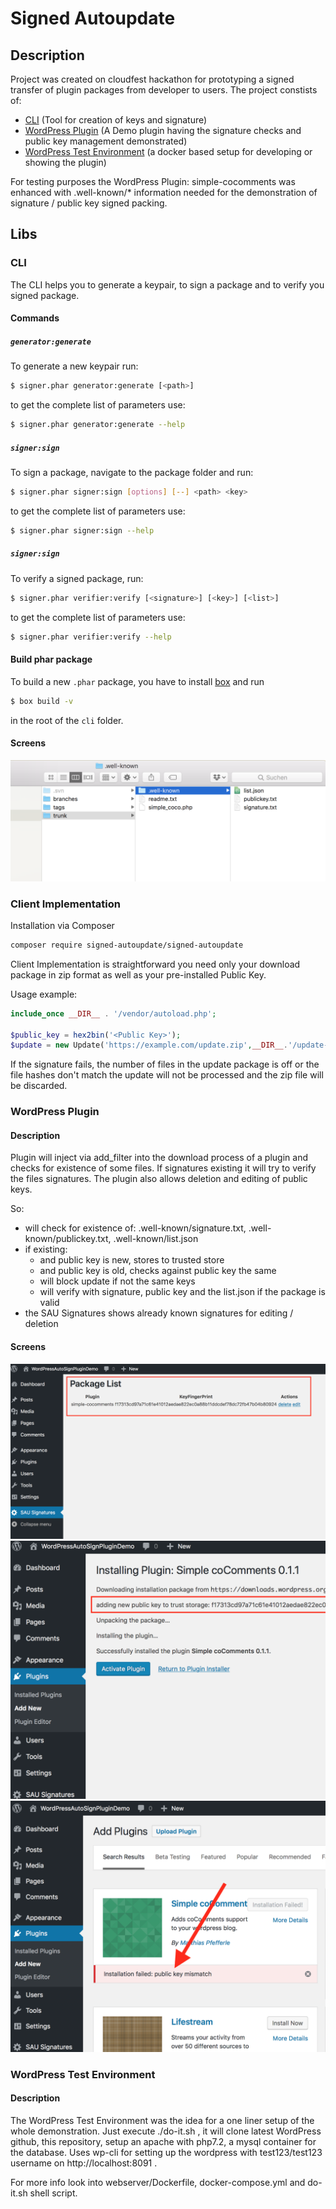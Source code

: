 # Signed Autoupdate

## Description

Project was created on cloudfest hackathon for prototyping a signed transfer of plugin packages from developer to users. The project constists of:

- [CLI](#cli) (Tool for creation of keys and signature)
- [WordPress Plugin](#wordpress-plugin) (A Demo plugin having the signature checks and public key management demonstrated)
- [WordPress Test Environment](#wordpress-test-environment) (a docker based setup for developing or showing the plugin)

For testing purposes the WordPress Plugin: simple-cocomments was enhanced with .well-known/* information needed for the demonstration of signature / public key signed packing.

## Libs

### CLI

The CLI helps you to generate a keypair, to sign a package and to verify you signed package.

#### Commands

##### `generator:generate`

To generate a new keypair run:

```bash
$ signer.phar generator:generate [<path>]
```

to get the complete list of parameters use:

```bash
$ signer.phar generator:generate --help
```

##### `signer:sign`

To sign a package, navigate to the package folder and run:

```bash
$ signer.phar signer:sign [options] [--] <path> <key>
```

to get the complete list of parameters use:

```bash
$ signer.phar signer:sign --help
```

##### `signer:sign`

To verify a signed package, run:

```bash
$ signer.phar verifier:verify [<signature>] [<key>] [<list>]
```

to get the complete list of parameters use:

```bash
$ signer.phar verifier:verify --help
```

#### Build phar package

To build a new `.phar` package, you have to install [box](https://github.com/box-project/box2#as-a-global-composer-install) and run

```bash
$ box build -v
```

in the root of the `cli` folder.

#### Screens

![Package List View](doc/well-known.png)

### Client Implementation

Installation via Composer
```bash
composer require signed-autoupdate/signed-autoupdate
```

Client Implementation is straightforward you need only your download package in zip format as well as your pre-installed Public Key.

Usage example:
```php
include_once __DIR__ . '/vendor/autoload.php';

$public_key = hex2bin('<Public Key>');
$update = new Update('https://example.com/update.zip',__DIR__.'/update-deploy',$public_key);
```
If the signature fails, the number of files in the update package is off or the file hashes don't match the update will not be processed and the zip file will be discarded.

### WordPress Plugin

#### Description

Plugin will inject via add_filter into the download process of a plugin and checks for existence of some files. If
signatures existing it will try to verify the files signatures. The plugin also allows deletion and editing of public
keys.

So:

- will check for existence of: .well-known/signature.txt, .well-known/publickey.txt, .well-known/list.json
- if existing:
  - and public key is new, stores to trusted store
  - and public key is old, checks against public key the same
  - will block update if not the same keys
  - will verify with signature, public key and the list.json if the package is valid
- the SAU Signatures shows already known signatures for editing / deletion


#### Screens

![Package List View](doc/package-list-view.png)
![New Key Add During First Install](doc/new-key-found.png)
![Reject Installation on Error](doc/installation-rejected-key-mismatch.png)


### WordPress Test Environment

#### Description

The WordPress Test Environment was the idea for a one liner setup of the whole demonstration. Just execute ./do-it.sh , it will clone latest WordPress github, this repository, setup an apache with php7.2, a mysql container for the database. Uses wp-cli for setting up the wordpress with test123/test123 username on http://localhost:8091 .

For more info look into webserver/Dockerfile, docker-compose.yml and do-it.sh shell script.
